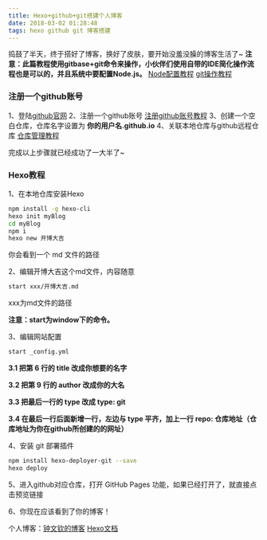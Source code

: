 ```yaml
---
title: Hexo+github+git搭建个人博客
date: 2018-03-02 01:28:48
tags: hexo github git 博客搭建
---
```

捣鼓了半天，终于搭好了博客，换好了皮肤，要开始没羞没臊的博客生活了~
**注意：此篇教程使用gitbase+git命令来操作，小伙伴们使用自带的IDE简化操作流程也是可以的，并且系统中要配置Node.js。**
[Node配置教程](https://www.jianshu.com/p/03a76b2e7e00)  [git操作教程](https://www.liaoxuefeng.com/wiki/0013739516305929606dd18361248578c67b8067c8c017b000)

### 注册一个github账号
1、登陆[github官网](https://github.com/)
2、注册一个github账号 [注册github账号教程](https://www.cnblogs.com/Amedeo/p/7664224.html)
3、创建一个空白仓库，仓库名字设置为 **你的用户名.github.io**
4、关联本地仓库与github远程仓库 [仓库管理教程](https://www.jianshu.com/p/dcbb8baa6e36)

完成以上步骤就已经成功了一大半了~

### Hexo教程
1、在本地仓库安装Hexo

``` bash
npm install -g hexo-cli
hexo init myBlog
cd myBlog
npm i
hexo new 开博大吉 
```
你会看到一个 md 文件的路径

2、编辑开博大吉这个md文件，内容随意

``` bash
start xxx/开博大吉.md 
```
xxx为md文件的路径

**注意：start为window下的命令。**

3、编辑网站配置

``` bash
start _config.yml
```

  **3.1 把第 6 行的 title 改成你想要的名字**

  **3.2 把第 9 行的 author 改成你的大名**

  **3.3 把最后一行的 type 改成 type: git**

  **3.4 在最后一行后面新增一行，左边与 type 平齐，加上一行 repo: 仓库地址（仓库地址为你在github所创建的的网址）**

4、安装 git 部署插件

``` bash
npm install hexo-deployer-git --save
hexo deploy
```

5、进入github对应仓库，打开 GitHub Pages 功能，如果已经打开了，就直接点击预览链接

6、你现在应该看到了你的博客！

个人博客：[钟文钦的博客](https://ice-cor.github.io/)
[Hexo文档](https://hexo.io/zh-cn/docs/)

